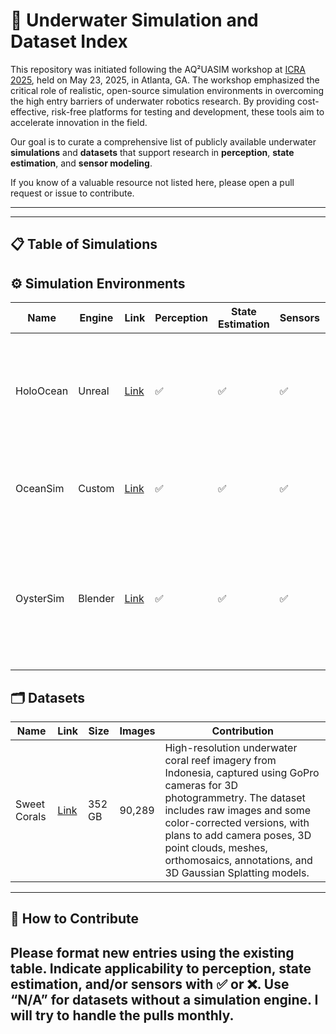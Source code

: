 # 🌊 Underwater Simulation and Dataset Index
This repository was initiated following the AQ²UASIM workshop at [ICRA 2025](https://sites.google.com/view/aq2uasim/), held on May 23, 2025, in Atlanta, GA. The workshop emphasized the critical role of realistic, open-source simulation environments in overcoming the high entry barriers of underwater robotics research. By providing cost-effective, risk-free platforms for testing and development, these tools aim to accelerate innovation in the field.

Our goal is to curate a comprehensive list of publicly available underwater **simulations** and **datasets** that support research in **perception**, **state estimation**, and **sensor modeling**.

If you know of a valuable resource not listed here, please open a pull request or issue to contribute.

---

---

## 📋 Table of Simulations

## ⚙️ Simulation Environments

| Name        | Engine  | Link                                                                                   | Perception | State Estimation | Sensors | Contribution                                                                 |
|-------------|---------|----------------------------------------------------------------------------------------|------------|------------------|---------|------------------------------------------------------------------------------|
| HoloOcean   | Unreal  | [Link](https://byu-holoocean.github.io/holoocean-docs/v1.0.0/index.html)               | ✅         | ✅               | ✅      | High-fidelity underwater robotics simulator with support for common sensors and multi-agent missions. |
| OceanSim    | Custom  | [Link](https://github.com/umfieldrobotics/OceanSim/)                                              | ✅         | ✅               | ✅      | Multibeam sonar simulator for bathymetry and acoustic modeling.             |
| OysterSim   | Blender | [Link](https://github.com/Field-Robotics-Lab/USU)                                      | ✅         | ✅               | ✅      | Realistic underwater oyster farm simulator in Blender with support for synthetic data generation and navigation. |


## 🗂️ Datasets

| Name           | Link                                                                 | Size   | Images | Contribution                                                                 |
|----------------|----------------------------------------------------------------------|--------|--------|------------------------------------------------------------------------------|
| Sweet Corals   | [Link](https://huggingface.co/datasets/wildflow/sweet-corals)       | 352 GB | 90,289 | High-resolution underwater coral reef imagery from Indonesia, captured using GoPro cameras for 3D photogrammetry. The dataset includes raw images and some color-corrected versions, with plans to add camera poses, 3D point clouds, meshes, orthomosaics, annotations, and 3D Gaussian Splatting models. |

---

## 📌 How to Contribute

Please format new entries using the existing table. Indicate applicability to perception, state estimation, and/or sensors with ✅ or ❌. Use “N/A” for datasets without a simulation engine.
I will try to handle the pulls monthly. 
---
